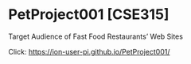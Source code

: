 # PetProject001 [CSE315]
Target Audience of Fast Food Restaurants’ Web Sites

Click: https://ion-user-pi.github.io/PetProject001/
